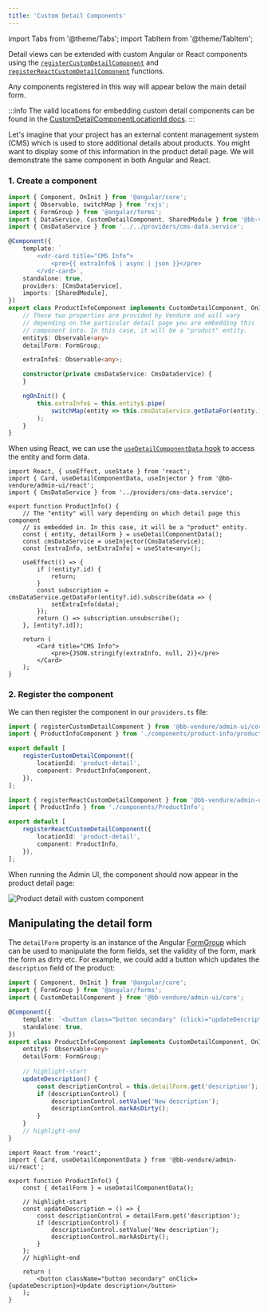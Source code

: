 ```yaml
---
title: 'Custom Detail Components'
---
```


import Tabs from '@theme/Tabs';
import TabItem from '@theme/TabItem';

Detail views can be extended with custom Angular or React components using the [`registerCustomDetailComponent`](/reference/admin-ui-api/custom-detail-components/register-custom-detail-component/) and [`registerReactCustomDetailComponent`](/reference/admin-ui-api/react-extensions/register-react-custom-detail-component) functions.

Any components registered in this way will appear below the main detail form.

:::info
The valid locations for embedding custom detail components can be found in the [CustomDetailComponentLocationId docs](/reference/admin-ui-api/custom-detail-components/custom-detail-component-location-id).
:::

Let's imagine that your project has an external content management system (CMS) which is used to store additional details about products. You might want to display some of this information in the product detail page. We will demonstrate the same component in both Angular and React.

### 1. Create a component


<Tabs groupId="framework">
<TabItem value="Angular" label="Angular" default>

```ts title="src/plugins/cms/ui/components/product-info/product-info.component.ts"
import { Component, OnInit } from '@angular/core';
import { Observable, switchMap } from 'rxjs';
import { FormGroup } from '@angular/forms';
import { DataService, CustomDetailComponent, SharedModule } from '@bb-vendure/admin-ui/core';
import { CmsDataService } from '../../providers/cms-data.service';

@Component({
    template: `
        <vdr-card title="CMS Info">
            <pre>{{ extraInfo$ | async | json }}</pre>
        </vdr-card>`,
    standalone: true,
    providers: [CmsDataService],
    imports: [SharedModule],
})
export class ProductInfoComponent implements CustomDetailComponent, OnInit {
    // These two properties are provided by Vendure and will vary
    // depending on the particular detail page you are embedding this
    // component into. In this case, it will be a "product" entity.
    entity$: Observable<any>
    detailForm: FormGroup;

    extraInfo$: Observable<any>;

    constructor(private cmsDataService: CmsDataService) {
    }

    ngOnInit() {
        this.extraInfo$ = this.entity$.pipe(
            switchMap(entity => this.cmsDataService.getDataFor(entity.id))
        );
    }
}
```

</TabItem>
<TabItem value="React" label="React">

When using React, we can use the [`useDetailComponentData` hook](/reference/admin-ui-api/react-hooks/use-detail-component-data) to access the entity and form data.

```tsx title="src/plugins/cms/ui/components/ProductInfo.tsx"
import React, { useEffect, useState } from 'react';
import { Card, useDetailComponentData, useInjector } from '@bb-vendure/admin-ui/react';
import { CmsDataService } from '../providers/cms-data.service';

export function ProductInfo() {
    // The "entity" will vary depending on which detail page this component
    // is embedded in. In this case, it will be a "product" entity.
    const { entity, detailForm } = useDetailComponentData();
    const cmsDataService = useInjector(CmsDataService);
    const [extraInfo, setExtraInfo] = useState<any>();
    
    useEffect(() => {
        if (!entity?.id) {
            return;
        }
        const subscription = cmsDataService.getDataFor(entity?.id).subscribe(data => {
            setExtraInfo(data);
        });
        return () => subscription.unsubscribe();
    }, [entity?.id]);
    
    return (
        <Card title="CMS Info">
            <pre>{JSON.stringify(extraInfo, null, 2)}</pre>
        </Card>
    );
}
```

</TabItem>
</Tabs>

### 2. Register the component

We can then register the component in our `providers.ts` file:

<Tabs groupId="framework">
<TabItem value="Angular" label="Angular" default>

```ts title="src/plugins/cms/ui/providers.ts"
import { registerCustomDetailComponent } from '@bb-vendure/admin-ui/core';
import { ProductInfoComponent } from './components/product-info/product-info.component';

export default [
    registerCustomDetailComponent({
        locationId: 'product-detail',
        component: ProductInfoComponent,
    }),
];
```

</TabItem>
<TabItem value="React" label="React">

```ts title="src/plugins/cms/ui/providers.ts"
import { registerReactCustomDetailComponent } from '@bb-vendure/admin-ui/react';
import { ProductInfo } from './components/ProductInfo';

export default [
    registerReactCustomDetailComponent({
        locationId: 'product-detail',
        component: ProductInfo,
    }),
];
```

</TabItem>
</Tabs>

When running the Admin UI, the component should now appear in the product detail page:

![Product detail with custom component](./detail-component.webp)

## Manipulating the detail form

The `detailForm` property is an instance of the Angular [FormGroup](https://angular.io/api/forms/FormGroup) which can be used to manipulate the form fields, set the validity of the form, mark the form as dirty etc. For example, we could add a button which updates the `description` field of the product:

<Tabs groupId="framework">
<TabItem value="Angular" label="Angular" default>

```ts title="src/plugins/cms/ui/components/product-info/product-info.component.ts"
import { Component, OnInit } from '@angular/core';
import { FormGroup } from '@angular/forms';
import { CustomDetailComponent } from '@bb-vendure/admin-ui/core';

@Component({
    template: `<button class="button secondary" (click)="updateDescription()">Update description</button>`,
    standalone: true,
})
export class ProductInfoComponent implements CustomDetailComponent, OnInit {
    entity$: Observable<any>
    detailForm: FormGroup;
    
    // highlight-start
    updateDescription() {
        const descriptionControl = this.detailForm.get('description');
        if (descriptionControl) {
            descriptionControl.setValue('New description');
            descriptionControl.markAsDirty();
        }        
    }
    // highlight-end
}
```

</TabItem>
<TabItem value="React" label="React">

```tsx title="src/plugins/cms/ui/components/ProductInfo.tsx"
import React from 'react';
import { Card, useDetailComponentData } from '@bb-vendure/admin-ui/react';

export function ProductInfo() {
    const { detailForm } = useDetailComponentData();

    // highlight-start
    const updateDescription = () => {
        const descriptionControl = detailForm.get('description');
        if (descriptionControl) {
            descriptionControl.setValue('New description');
            descriptionControl.markAsDirty();
        }
    };
    // highlight-end

    return (
        <button className="button secondary" onClick={updateDescription}>Update description</button>
    );
}
```

</TabItem>
</Tabs>
